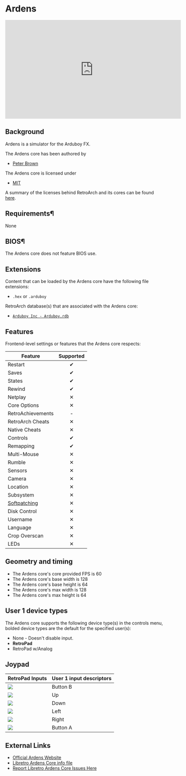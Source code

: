 # Ardens

<iframe width="560" height="315" src="https://www.youtube-nocookie.com/embed/jeTeVY7TJ_Y" frameborder="0" allow="accelerometer; autoplay; clipboard-write; encrypted-media; gyroscope; picture-in-picture" allowfullscreen></iframe> 

## Background

Ardens is a simulator for the Arduboy FX. 

The Ardens core has been authored by

- [Peter Brown](https://github.com/tiberiusbrown)

The Ardens core is licensed under

- [MIT](https://github.com/tiberiusbrown/Ardens/blob/master/LICENSE.txt)

A summary of the licenses behind RetroArch and its cores can be found [here](../development/licenses.md).

## Requirements¶

None

## BIOS¶

The Ardens core does not feature BIOS use.

## Extensions

Content that can be loaded by the Ardens core have the following file extensions:

- `.hex` or `.arduboy`

RetroArch database(s) that are associated with the Ardens core:

- [`Arduboy Inc - Arduboy.rdb`](https://github.com/libretro/libretro-database/blob/master/rdb/Arduboy%20Inc%20-%20Arduboy.rdb)

## Features

Frontend-level settings or features that the Ardens core respects:

| Feature           | Supported |
|-------------------|:---------:|
| Restart           | ✔         |
| Saves             | ✔         |
| States            | ✔         |
| Rewind            | ✔         |
| Netplay           | ✕         |
| Core Options      | ✕         |
| RetroAchievements | -         |
| RetroArch Cheats  | ✕         |
| Native Cheats     | ✕         |
| Controls          | ✔         |
| Remapping         | ✔         |
| Multi-Mouse       | ✕         |
| Rumble            | ✕         |
| Sensors           | ✕         |
| Camera            | ✕         |
| Location          | ✕         |
| Subsystem         | ✕         |
| [Softpatching](../guides/softpatching.md) | ✕         |
| Disk Control      | ✕         |
| Username          | ✕         |
| Language          | ✕         |
| Crop Overscan     | ✕         |
| LEDs              | ✕         |

## Geometry and timing

- The Ardens core's core provided FPS is 60
- The Ardens core's base width is 128
- The Ardens core's base height is 64
- The Ardens core's max width is 128
- The Ardens core's max height is 64


## User 1 device types

The Ardens core supports the following device type(s) in the controls menu, bolded device types are the default for the specified user(s):

- None - Doesn't disable input.
- **RetroPad**
- RetroPad w/Analog


## Joypad

| RetroPad Inputs                                | User 1 input descriptors | 
|------------------------------------------------|--------------------------|
| ![](../image/retropad/retro_b.png)             | Button B                 |
| ![](../image/retropad/retro_dpad_up.png)       | Up                       |
| ![](../image/retropad/retro_dpad_down.png)     | Down                     |
| ![](../image/retropad/retro_dpad_left.png)     | Left                     | 
| ![](../image/retropad/retro_dpad_right.png)    | Right                    | 
| ![](../image/retropad/retro_a.png)             | Button A                 | 


## External Links

- [Official Ardens Website](https://github.com/tiberiusbrown/Ardens)
- [Libretro Ardens Core info file](https://github.com/libretro/libretro-super/blob/master/dist/info/ardens_libretro.info)
- [Report Libretro Ardens Core Issues Here](https://github.com/tiberiusbrown/Ardens/issues)
